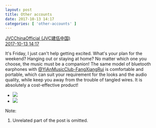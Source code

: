 ```yaml
---
layout: post
title: Other accounts
date: 2017-10-13 14:17
categories: [ 'other-accounts' ]
---
```


<div class="weibo-post-name">
  <a href="http://weibo.com/everio">JVCChinaOfficial (JVC建伍中国)</a>
</div>
<div class="weibo-info">
  <a href="http://weibo.com/2539816551/Fqb97ADIf">2017-10-13 14:17</a>
</div>

It's Friday, I just can't help getting excited. What's your plan for the weekend? Hanging out or staying at home? No matter which one you choose, the music must be a companion! The same model of bluetooth earphones with [@YiAnMusicClub-FangXiangRui](http://weibo.com/u/6117583008) is comfortable and portable, which can suit your requirement for the looks and the audio quality, while keep you away from the trouble of tangled wires. It is absolutely a cost-effective product!

<!-- more -->

<ul class="weibo-pic-list-1">
  <li class="weibo-pic">
    <a href="http://wx3.sinaimg.cn/mw690/97628667ly1fkgl0lerd3j21hc0j149s.jpg"><img src="http://wx3.sinaimg.cn/thumb150/97628667ly1fkgl0lerd3j21hc0j149s.jpg" /></a>
  </li>
  <li class="weibo-pic">
    <a href="http://wx2.sinaimg.cn/mw690/97628667ly1fkglfl2r10j21kw1p6kjo.jpg"><img src="http://wx2.sinaimg.cn/thumb150/97628667ly1fkglfl2r10j21kw1p6kjo.jpg" /></a>
  </li>
</ul>

Note:
1. Unrelated part of the post is omitted.

